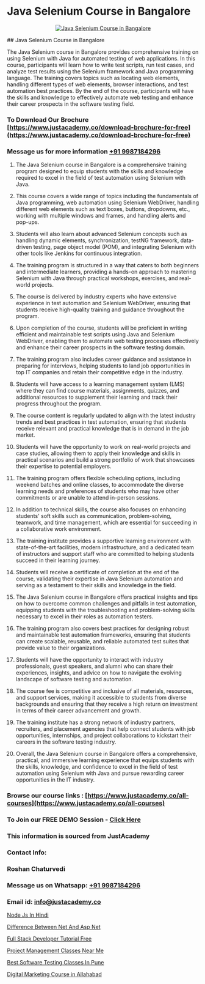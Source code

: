 # Java Selenium Course in Bangalore

<p align="center">
  <a href="https://justacademy.co/course-detail/core-java-training">
    <img src="https://justacademy.co/storage2/course_image/1677245426_course_image.webp" alt="Java Selenium Course in Bangalore">
  </a>
</p>
## Java Selenium Course in Bangalore

The Java Selenium course in Bangalore provides comprehensive training on using Selenium with Java for automated testing of web applications. In this course, participants will learn how to write test scripts, run test cases, and analyze test results using the Selenium framework and Java programming language. The training covers topics such as locating web elements, handling different types of web elements, browser interactions, and test automation best practices. By the end of the course, participants will have the skills and knowledge to effectively automate web testing and enhance their career prospects in the software testing field.
### To Download Our Brochure [https://www.justacademy.co/download-brochure-for-free](https://www.justacademy.co/download-brochure-for-free)
### Message us for more information [+91 9987184296](https://api.whatsapp.com/send?phone=919987184296)
1) The Java Selenium course in Bangalore is a comprehensive training program designed to equip students with the skills and knowledge required to excel in the field of test automation using Selenium with Java.

2) This course covers a wide range of topics including the fundamentals of Java programming, web automation using Selenium WebDriver, handling different web elements such as text boxes, buttons, dropdowns, etc., working with multiple windows and frames, and handling alerts and pop-ups.

3) Students will also learn about advanced Selenium concepts such as handling dynamic elements, synchronization, testNG framework, data-driven testing, page object model (POM), and integrating Selenium with other tools like Jenkins for continuous integration.

4) The training program is structured in a way that caters to both beginners and intermediate learners, providing a hands-on approach to mastering Selenium with Java through practical workshops, exercises, and real-world projects.

5) The course is delivered by industry experts who have extensive experience in test automation and Selenium WebDriver, ensuring that students receive high-quality training and guidance throughout the program.

6) Upon completion of the course, students will be proficient in writing efficient and maintainable test scripts using Java and Selenium WebDriver, enabling them to automate web testing processes effectively and enhance their career prospects in the software testing domain.

7) The training program also includes career guidance and assistance in preparing for interviews, helping students to land job opportunities in top IT companies and retain their competitive edge in the industry.

8) Students will have access to a learning management system (LMS) where they can find course materials, assignments, quizzes, and additional resources to supplement their learning and track their progress throughout the program.

9) The course content is regularly updated to align with the latest industry trends and best practices in test automation, ensuring that students receive relevant and practical knowledge that is in demand in the job market.

10) Students will have the opportunity to work on real-world projects and case studies, allowing them to apply their knowledge and skills in practical scenarios and build a strong portfolio of work that showcases their expertise to potential employers.

11) The training program offers flexible scheduling options, including weekend batches and online classes, to accommodate the diverse learning needs and preferences of students who may have other commitments or are unable to attend in-person sessions.

12) In addition to technical skills, the course also focuses on enhancing students' soft skills such as communication, problem-solving, teamwork, and time management, which are essential for succeeding in a collaborative work environment.

13) The training institute provides a supportive learning environment with state-of-the-art facilities, modern infrastructure, and a dedicated team of instructors and support staff who are committed to helping students succeed in their learning journey.

14) Students will receive a certificate of completion at the end of the course, validating their expertise in Java Selenium automation and serving as a testament to their skills and knowledge in the field.

15) The Java Selenium course in Bangalore offers practical insights and tips on how to overcome common challenges and pitfalls in test automation, equipping students with the troubleshooting and problem-solving skills necessary to excel in their roles as automation testers.

16) The training program also covers best practices for designing robust and maintainable test automation frameworks, ensuring that students can create scalable, reusable, and reliable automated test suites that provide value to their organizations.

17) Students will have the opportunity to interact with industry professionals, guest speakers, and alumni who can share their experiences, insights, and advice on how to navigate the evolving landscape of software testing and automation.

18) The course fee is competitive and inclusive of all materials, resources, and support services, making it accessible to students from diverse backgrounds and ensuring that they receive a high return on investment in terms of their career advancement and growth.

19) The training institute has a strong network of industry partners, recruiters, and placement agencies that help connect students with job opportunities, internships, and project collaborations to kickstart their careers in the software testing industry.

20) Overall, the Java Selenium course in Bangalore offers a comprehensive, practical, and immersive learning experience that equips students with the skills, knowledge, and confidence to excel in the field of test automation using Selenium with Java and pursue rewarding career opportunities in the IT industry.

### Browse our course links : [https://www.justacademy.co/all-courses](https://www.justacademy.co/all-courses) 
### To Join our FREE DEMO Session - [Click Here](https://www.justacademy.co/register-for-course-demo)


### This information is sourced from JustAcademy
### Contact Info:
### Roshan Chaturvedi
### Message us on Whatsapp: [+91 9987184296](https://api.whatsapp.com/send?phone=919987184296)
### Email id: [info@justacademy.co](mailto:info@justacademy.co)
                
[Node Js In Hindi](https://www.linkedin.com/pulse/node-js-hindi-justacademy-berlin-2piyc?trackingId=1eglD%2Bi82UYHc8pJNR3mqw%3D%3D&lipi=urn%3Ali%3Apage%3Ad_flagship3_company_admin%3BYf0bh%2BAUR9ioxIsyYDfCpA%3D%3D)

[Difference Between Net And Asp Net](https://www.linkedin.com/pulse/difference-between-net-asp-justacademy-chicago-xgbdf/)

[Full Stack Developer Tutorial Free](https://medium.com/@AkashSingh2052/full-stack-developer-tutorial-free-b0b2ffe13cac)

[Project Management Classes Near Me](https://medium.com/@mahi3106/project-management-classes-near-me-ad1c01560fca)

[Best Software Testing Classes In Pune](https://justacademyin.github.io/justacademy/best-software-testing-classes-in-pune)

[Digital Marketing Course in Allahabad](https://justacademyin.github.io/justacademy/digital-marketing-course-in-allahabad)

